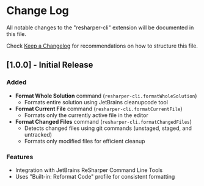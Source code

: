 # Change Log

All notable changes to the "resharper-cli" extension will be documented in this file.

Check [Keep a Changelog](http://keepachangelog.com/) for recommendations on how to structure this file.

## [1.0.0] - Initial Release

### Added
- **Format Whole Solution** command (`resharper-cli.formatWholeSolution`)
  - Formats entire solution using JetBrains cleanupcode tool
- **Format Current File** command (`resharper-cli.formatCurrentFile`)
  - Formats only the currently active file in the editor
- **Format Changed Files** command (`resharper-cli.formatChangedFiles`)
  - Detects changed files using git commands (unstaged, staged, and untracked)
  - Formats only modified files for efficient cleanup

### Features
- Integration with JetBrains ReSharper Command Line Tools
- Uses "Built-in: Reformat Code" profile for consistent formatting